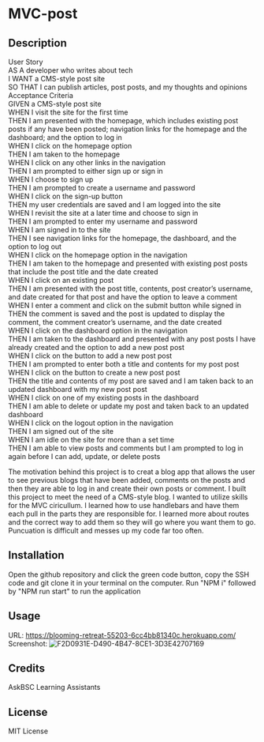 # MVC-post <br>

## Description <br>

User Story <br>
AS A developer who writes about tech <br>
I WANT a CMS-style post site <br>
SO THAT I can publish articles, post posts, and my thoughts and opinions <br>
Acceptance Criteria <br>
GIVEN a CMS-style post site <br>
WHEN I visit the site for the first time <br>
THEN I am presented with the homepage, which includes existing post posts if any have been posted; navigation links for the homepage and the dashboard; and the option to log in <br>
WHEN I click on the homepage option <br>
THEN I am taken to the homepage <br>
WHEN I click on any other links in the navigation <br>
THEN I am prompted to either sign up or sign in <br>
WHEN I choose to sign up <br>
THEN I am prompted to create a username and password <br>
WHEN I click on the sign-up button <br>
THEN my user credentials are saved and I am logged into the site <br>
WHEN I revisit the site at a later time and choose to sign in <br>
THEN I am prompted to enter my username and password <br>
WHEN I am signed in to the site <br>
THEN I see navigation links for the homepage, the dashboard, and the option to log out <br>
WHEN I click on the homepage option in the navigation <br>
THEN I am taken to the homepage and presented with existing post posts that include the post title and the date created <br>
WHEN I click on an existing post <br>
THEN I am presented with the post title, contents, post creator’s username, and date created for that post and have the option to leave a comment <br>
WHEN I enter a comment and click on the submit button while signed in <br>
THEN the comment is saved and the post is updated to display the comment, the comment creator’s username, and the date created <br>
WHEN I click on the dashboard option in the navigation <br>
THEN I am taken to the dashboard and presented with any post posts I have already created and the option to add a new post post <br>
WHEN I click on the button to add a new post post <br>
THEN I am prompted to enter both a title and contents for my post post <br>
WHEN I click on the button to create a new post post <br>
THEN the title and contents of my post are saved and I am taken back to an updated dashboard with my new post post <br>
WHEN I click on one of my existing posts in the dashboard <br>
THEN I am able to delete or update my post and taken back to an updated dashboard <br>
WHEN I click on the logout option in the navigation <br>
THEN I am signed out of the site <br>
WHEN I am idle on the site for more than a set time <br>
THEN I am able to view posts and comments but I am prompted to log in again before I can add, update, or delete posts <br>

The motivation behind this project is to creat a blog app that allows the user to see previous blogs that have been added, comments on the posts and then they are able to log in and create their own posts or comment.
I built this project to meet the need of a CMS-style blog. I wanted to utilize skills for the MVC ciricullum. 
I learned how to use handlebars and have them each pull in the parts they are responsible for. I learned more about routes and the correct way to add them so they will go where you want them to go. Puncuation is difficult and messes up my code far too often. 

## Installation

Open the github repository and click the green code button, copy the SSH code and git clone it in your terminal on the computer. 
Run "NPM i" followed by "NPM run start" to run the application

## Usage

URL: https://blooming-retreat-55203-6cc4bb81340c.herokuapp.com/
Screenshot: ![F2D0931E-D490-4B47-8CE1-3D3E42707169](https://github.com/DNasson/MVC-Blog/assets/123035338/2e025318-17d7-4ccd-a71f-136be2db733c)


## Credits

AskBSC Learning Assistants

## License

MIT License

